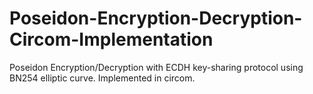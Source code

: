 # Poseidon-Encryption-Decryption-Circom-Implementation
Poseidon Encryption/Decryption with ECDH key-sharing protocol using BN254 elliptic curve. Implemented in circom. 
